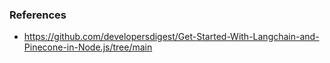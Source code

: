 ### References

- https://github.com/developersdigest/Get-Started-With-Langchain-and-Pinecone-in-Node.js/tree/main
